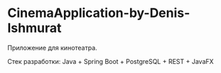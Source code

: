# CinemaApplication-by-Denis-Ishmurat
 Приложение для кинотеатра. 

Стек разработки:
Java + Spring Boot + PostgreSQL + REST + JavaFX
